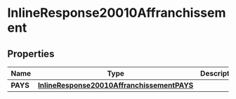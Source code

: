 # InlineResponse20010Affranchissement

## Properties
Name | Type | Description | Notes
------------ | ------------- | ------------- | -------------
**PAYS** | [**InlineResponse20010AffranchissementPAYS**](InlineResponse20010AffranchissementPAYS.md) |  |  [optional]
